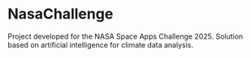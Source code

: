 # NasaChallenge
Project developed for the NASA Space Apps Challenge 2025. Solution based on artificial intelligence for climate data analysis.
